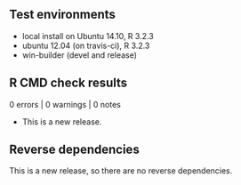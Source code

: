 ## Test environments
* local install on Ubuntu 14.10, R 3.2.3
* ubuntu 12.04 (on travis-ci), R 3.2.3
* win-builder (devel and release)

## R CMD check results

0 errors | 0 warnings | 0 notes

* This is a new release.

## Reverse dependencies

This is a new release, so there are no reverse dependencies.

